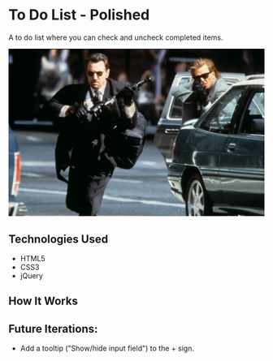 # To Do List - Polished

A to do list where you can check and uncheck completed items.

![jQuery To Do List](https://github.com/toddcf/hangman-de-niro/blob/master/assets/img/bg1.jpg "jQuery To Do List")

## Technologies Used

- HTML5
- CSS3
- jQuery

## How It Works

## Future Iterations:

- Add a tooltip ("Show/hide input field") to the + sign.